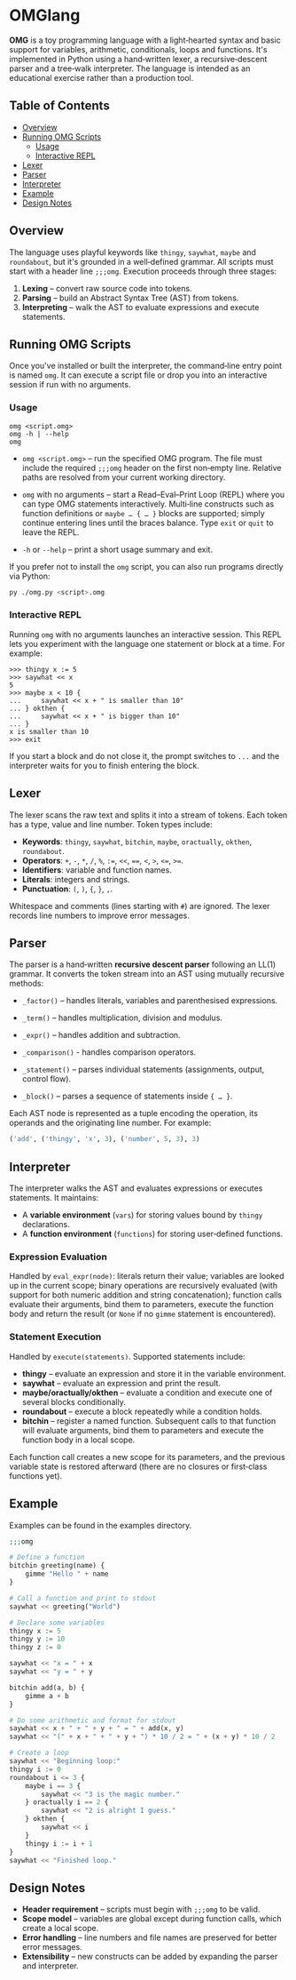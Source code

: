# OMGlang

**OMG** is a toy programming language with a light‑hearted syntax and basic support for variables, arithmetic, conditionals, loops and functions. It's implemented in Python using a hand‑written lexer, a recursive‑descent parser and a tree‑walk interpreter. The language is intended as an educational exercise rather than a production tool.

## Table of Contents

* [Overview](#overview)
* [Running OMG Scripts](#running-omg-scripts)
  * [Usage](#usage)
  * [Interactive REPL](#interactive-repl)
* [Lexer](#lexer)
* [Parser](#parser)
* [Interpreter](#interpreter)
* [Example](#example)
* [Design Notes](#design-notes)

## Overview

The language uses playful keywords like `thingy`, `saywhat`, `maybe` and `roundabout`, but it's grounded in a well‑defined grammar. All scripts must start with a header line `;;;omg`. Execution proceeds through three stages:

1. **Lexing** – convert raw source code into tokens.
2. **Parsing** – build an Abstract Syntax Tree (AST) from tokens.
3. **Interpreting** – walk the AST to evaluate expressions and execute statements.

## Running OMG Scripts

Once you've installed or built the interpreter, the command‑line entry point is named `omg`. It can execute a script file or drop you into an interactive session if run with no arguments.

### Usage

```
omg <script.omg>
omg -h | --help
omg
```

* `omg <script.omg>` – run the specified OMG program. The file must include the required `;;;omg` header on the first non‑empty line. Relative paths are resolved from your current working directory.

* `omg` with no arguments – start a Read–Eval–Print Loop (REPL) where you can type OMG statements interactively. Multi‑line constructs such as function definitions or `maybe … { … }` blocks are supported; simply continue entering lines until the braces balance. Type `exit` or `quit` to leave the REPL.

* `-h` or `--help` – print a short usage summary and exit.

If you prefer not to install the `omg` script, you can also run programs directly via Python:

```sh
py ./omg.py <script>.omg
```

### Interactive REPL

Running `omg` with no arguments launches an interactive session. This REPL lets you experiment with the language one statement or block at a time. For example:

```plaintext
>>> thingy x := 5
>>> saywhat << x
5
>>> maybe x < 10 {
...     saywhat << x + " is smaller than 10"
... } okthen {
...     saywhat << x + " is bigger than 10"
... }
x is smaller than 10
>>> exit
```

If you start a block and do not close it, the prompt switches to `...` and the interpreter waits for you to finish entering the block.

## Lexer

The lexer scans the raw text and splits it into a stream of tokens. Each token has a type, value and line number. Token types include:

* **Keywords**: `thingy`, `saywhat`, `bitchin`, `maybe`, `oractually`, `okthen`, `roundabout`.
* **Operators**: `+`, `-`, `*`, `/`, `%`, `:=`, `<<`, `==`, `<`, `>`, `<=`, `>=`.
* **Identifiers**: variable and function names.
* **Literals**: integers and strings.
* **Punctuation**: `(`, `)`, `{`, `}`, `,`.

Whitespace and comments (lines starting with `#`) are ignored. The lexer records line numbers to improve error messages.

## Parser

The parser is a hand‑written **recursive descent parser** following an LL(1) grammar. It converts the token stream into an AST using mutually recursive methods:

* `_factor()` – handles literals, variables and parenthesised expressions.

* `_term()` – handles multiplication, division and modulus.

* `_expr()` – handles addition and subtraction.

* `_comparison()` - handles comparison operators.

* `_statement()` – parses individual statements (assignments, output, control flow).

* `_block()` – parses a sequence of statements inside `{ … }`.

Each AST node is represented as a tuple encoding the operation, its operands and the originating line number. For example:

```python
('add', ('thingy', 'x', 3), ('number', 5, 3), 3)
```

## Interpreter

The interpreter walks the AST and evaluates expressions or executes statements. It maintains:

* A **variable environment** (`vars`) for storing values bound by `thingy` declarations.
* A **function environment** (`functions`) for storing user‑defined functions.

### Expression Evaluation

Handled by `eval_expr(node)`: literals return their value; variables are looked up in the current scope; binary operations are recursively evaluated (with support for both numeric addition and string concatenation); function calls evaluate their arguments, bind them to parameters, execute the function body and return the result (or `None` if no `gimme` statement is encountered).

### Statement Execution

Handled by `execute(statements)`. Supported statements include:

* **thingy** – evaluate an expression and store it in the variable environment.
* **saywhat** – evaluate an expression and print the result.
* **maybe/oractually/okthen** – evaluate a condition and execute one of several blocks conditionally.
* **roundabout** – execute a block repeatedly while a condition holds.
* **bitchin** – register a named function. Subsequent calls to that function will evaluate arguments, bind them to parameters and execute the function body in a local scope.

Each function call creates a new scope for its parameters, and the previous variable state is restored afterward (there are no closures or first‑class functions yet).

## Example

Examples can be found in the examples directory.

```php
;;;omg

# Define a function
bitchin greeting(name) {
    gimme "Hello " + name
}

# Call a function and print to stdout
saywhat << greeting("World")

# Declare some variables
thingy x := 5
thingy y := 10
thingy z := 0

saywhat << "x = " + x
saywhat << "y = " + y

bitchin add(a, b) {
    gimme a + b
}

# Do some arithmetic and format for stdout
saywhat << x + " + " + y + " = " + add(x, y)
saywhat << "(" + x + " + " + y + ") * 10 / 2 = " + (x + y) * 10 / 2

# Create a loop
saywhat << "Beginning loop:"
thingy i := 0
roundabout i <= 3 {
    maybe i == 3 {
        saywhat << "3 is the magic number."
    } oractually i == 2 {
        saywhat << "2 is alright I guess."
    } okthen {
        saywhat << i
    }
    thingy i := i + 1
}
saywhat << "Finished loop."
```

## Design Notes

* **Header requirement** – scripts must begin with `;;;omg` to be valid.
* **Scope model** – variables are global except during function calls, which create a local scope.
* **Error handling** – line numbers and file names are preserved for better error messages.
* **Extensibility** – new constructs can be added by expanding the parser and interpreter.
